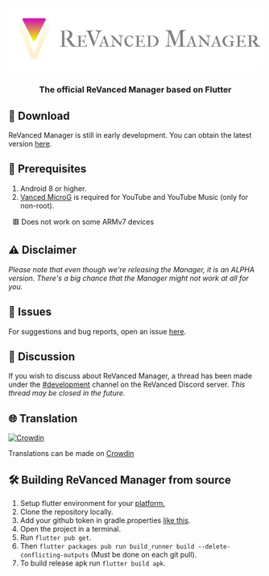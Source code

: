 <p align="center">
  <img width="800" src="Logo (with text).png">
</p>



### <p align="center">  The official ReVanced Manager based on Flutter</p>

## 🔽 Download
ReVanced Manager is still in early development. You can obtain the latest version [here](https://github.com/revanced/revanced-manager/releases/latest).

## 📝 Prerequisites
1. Android 8 or higher.
2. [Vanced MicroG](https://github.com/TeamVanced/VancedMicroG/releases) is required for YouTube and YouTube Music (only for non-root).

&nbsp; 🟥 Does not work on some ARMv7 devices

## ⚠️ Disclaimer
*Please note that even though we're releasing the Manager, it is an ALPHA version. There's a big chance that the Manager might not work at all for you.*

## 🔴 Issues
For suggestions and bug reports, open an issue [here](https://github.com/revanced/revanced-manager/issues/new/choose).

## 💭 Discussion
If you wish to discuss about ReVanced Manager, a thread has been made under the [#development](https://discord.com/channels/952946952348270622/1002922226443632761) channel on the ReVanced Discord server. *This thread may be closed in the future.*


## 🌐 Translation
[![Crowdin](https://badges.crowdin.net/revanced/localized.svg)](https://crowdin.com/project/revanced)

Translations can be made on [Crowdin](https://translate.revanced.app)

## 🛠️ Building ReVanced Manager from source
1. Setup flutter environment for your [platform.](https://docs.flutter.dev/get-started/install)
2. Clone the repository locally.
3. Add your github token in gradle.properties [like this](https://github.com/revanced/revanced-manager/blob/docs/docs/5_building-from-source.md).
4. Open the project in a terminal.
5. Run `flutter pub get`.
6. Then `flutter packages pub run build_runner build --delete-conflicting-outputs` (Must be done on each git pull).
7. To build release apk run `flutter build apk`.
